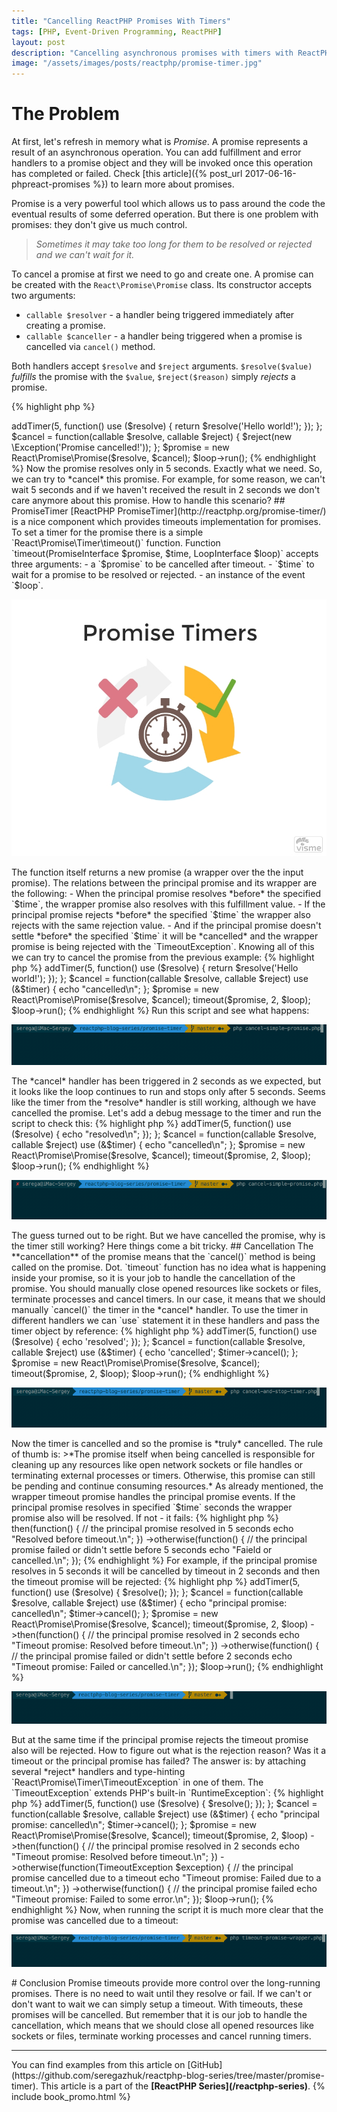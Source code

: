 ```yaml
---
title: "Cancelling ReactPHP Promises With Timers"
tags: [PHP, Event-Driven Programming, ReactPHP]
layout: post
description: "Cancelling asynchronous promises with timers with ReactPHP"
image: "/assets/images/posts/reactphp/promise-timer.jpg" 
---
```

# The Problem

At first, let's refresh in memory what is *Promise*. A promise represents a result of an asynchronous operation. You can add fulfillment and error handlers to a promise object and they will be invoked once this operation has completed or failed. Check [this article]({% post_url 2017-06-16-phpreact-promises %}) to learn more about promises.

Promise is a very powerful tool which allows us to pass around the code the eventual results of some deferred operation. But there is one problem with promises: they don't give us much control.

> *Sometimes it may take too long for them to be resolved or rejected and we can't wait for it.*

To cancel a promise at first we need to go and create one. A promise can be created with the `React\Promise\Promise` class. Its constructor accepts two arguments: 

- `callable $resolver` - a handler being triggered immediately after creating a promise.
- `callable $canceller` - a handler being triggered when a promise is cancelled via `cancel()` method.

Both handlers accept `$resolve` and `$reject` arguments. `$resolve($value)` *fulfills* the promise with the `$value`, `$reject($reason)` simply *rejects* a promise.

{% highlight php %}
<?php

$resolve = function(callable $resolve, callable $reject) {
    return $resolve('Hello world!');
};

$cancel = function(callable $resolve, callable $reject) {
    $reject(new \Exception('Promise cancelled!'));
};

$promise = new React\Promise\Promise($resolve, $cancel);
{% endhighlight %}

This is a very trivial example. The promise above will be immediately resolved after creation. Not very useful. The simple timer can delay this resolving a bit. To run a timer we need to create an instance of the event loop and then `run()` it:

{% highlight php %}
<?php

$loop = React\EventLoop\Factory::create();

$resolve = function(callable $resolve, callable $reject) use ($loop) {
    $loop->addTimer(5, function() use ($resolve) {
        return $resolve('Hello world!');
    });
};

$cancel = function(callable $resolve, callable $reject) {
    $reject(new \Exception('Promise cancelled!'));
};

$promise = new React\Promise\Promise($resolve, $cancel);
$loop->run();
{% endhighlight %}

Now the promise resolves only in 5 seconds. Exactly what we need. So, we can try to *cancel* this promise. For example, for some reason, we can't wait 5 seconds and if we haven't received the result in 2 seconds we don't care anymore about this promise. How to handle this scenario?

## PromiseTimer

[ReactPHP PromiseTimer](http://reactphp.org/promise-timer/) is a nice component which provides timeouts implementation for promises. To set a timer for the promise there is a simple `React\Promise\Timer\timeout()` function.

Function `timeout(PromiseInterface $promise, $time, LoopInterface $loop)` accepts three arguments:

- a `$promise` to be cancelled after timeout.
- `$time` to wait for a promise to be resolved or rejected.
- an instance of the event `$loop`.

<p class="text-center image">
    <img src="/assets/images/posts/reactphp/promise-timer.jpg" alt="promise-timer" class="">
</p>

The function itself returns a new promise (a wrapper over the the input promise). The relations between the principal promise and its wrapper are the following:

- When the principal promise resolves *before* the specified `$time`, the wrapper promise also resolves with this fulfillment value. 
- If the principal promise rejects *before* the specified `$time` the wrapper also rejects with the same rejection value.
- And if the principal promise doesn't settle *before* the specified `$time` it will be *cancelled* and the wrapper promise is being rejected with the `TimeoutException`.

Knowing all of this we can try to cancel the promise from the previous example:

{% highlight php %}
<?php

use function React\Promise\Timer\timeout;

// ... 

timeout($promise, 2, $loop);
{% endhighlight %}

Let's add some debug messages to figure out what is happening with our promise when it is cancelled:

{% highlight php %}
<?php

use function React\Promise\Timer\timeout;

$loop = React\EventLoop\Factory::create();

$resolve = function(callable $resolve, callable $reject) use ($loop, &$timer) {
    $timer = $loop->addTimer(5, function() use ($resolve) {
        return $resolve('Hello world!');
    });
};

$cancel = function(callable $resolve, callable $reject) use (&$timer) {
    echo "cancelled\n";
};

$promise = new React\Promise\Promise($resolve, $cancel);

timeout($promise, 2, $loop);

$loop->run();
{% endhighlight %} 

Run this script and see what happens:

<p class="">
    <img src="/assets/images/posts/reactphp/promise-timer-simple.gif" alt="promise-timer-simple" class="">
</p>

The *cancel* handler has been triggered in 2 seconds as we expected, but it looks like the loop continues to run and stops only after 5 seconds. Seems like the timer from the *resolve* handler is still working, although we have cancelled the promise. Let's add a debug message to the timer and run the script to check this:

{% highlight php %}
<?php

use function React\Promise\Timer\timeout;

$loop = React\EventLoop\Factory::create();

$resolve = function(callable $resolve, callable $reject) use ($loop, &$timer) {
    $timer = $loop->addTimer(5, function() use ($resolve) {
        echo "resolved\n";
    });
};

$cancel = function(callable $resolve, callable $reject) use (&$timer) {
    echo "cancelled\n";
};

$promise = new React\Promise\Promise($resolve, $cancel);

timeout($promise, 2, $loop);

$loop->run();
{% endhighlight %}

<p class="">
    <img src="/assets/images/posts/reactphp/promise-timer-simple-loop-resolved.gif" alt="promise-timer-simple-loop-resolved" class="">
</p>

The guess turned out to be right. But we have cancelled the promise, why is the timer still working? Here things come a bit tricky. 

## Cancellation

The **cancellation** of the promise means that the `cancel()` method is being called on the promise. Dot. `timeout` function has no idea what is happening inside your promise, so it is your job to handle the cancellation of the promise. You should manually close opened resources like sockets or files, terminate processes and cancel timers. In our case, it means that we should manually `cancel()` the timer in the *cancel* handler. To use the timer in different handlers we can `use` statement it in these handlers and pass the timer object by reference:

{% highlight php %}
<?php

use function React\Promise\Timer\timeout;

$loop = React\EventLoop\Factory::create();

$resolve = function(callable $resolve, callable $reject) use ($loop, &$timer) {
    $timer = $loop->addTimer(5, function() use ($resolve) {
        echo 'resolved';
    });
};

$cancel = function(callable $resolve, callable $reject) use (&$timer) {
    echo 'cancelled';
    $timer->cancel();
};

$promise = new React\Promise\Promise($resolve, $cancel);

timeout($promise, 2, $loop);

$loop->run();
{% endhighlight %}

<p class="">
    <img src="/assets/images/posts/reactphp/promise-timer-simple-timer-cancel.gif" alt="promise-timer-simple-timer-cancel" class="">
</p>

Now the timer is cancelled and so the promise is *truly* cancelled. The rule of thumb is:

>*The promise itself when being cancelled is responsible for cleaning up any resources like open network sockets or file handles or terminating external processes or timers. Otherwise, this promise can still be pending and continue consuming resources.*

As already mentioned, the wrapper timeout promise handles the principal promise events. If the principal promise resolves in specified `$time` seconds the wrapper promise also will be resolved. If not - it fails:

{% highlight php %}
<?php

// ...

timeout($promise, 1, $loop)
    ->then(function() {
        // the principal promise resolved in 5 seconds
        echo "Resolved before timeout.\n";
    })
    ->otherwise(function() {
        // the principal promise failed or didn't settle before 5 seconds
        echo "Faield or cancelled.\n";
    });
{% endhighlight %}

For example, if the principal promise resolves in 5 seconds it will be cancelled by timeout in 2 seconds and then the timeout promise will be rejected:

{% highlight php %}
<?php

use function React\Promise\Timer\timeout;

$loop = React\EventLoop\Factory::create();

$resolve = function(callable $resolve, callable $reject) use ($loop, &$timer) {
    $timer = $loop->addTimer(5, function() use ($resolve) {
        $resolve();
    });
};

$cancel = function(callable $resolve, callable $reject) use (&$timer) {
    echo "principal promise: cancelled\n";
    $timer->cancel();
};

$promise = new React\Promise\Promise($resolve, $cancel);

timeout($promise, 2, $loop)
    ->then(function() {
        // the principal promise resolved in 2 seconds
        echo "Timeout promise: Resolved before timeout.\n";
    })
    ->otherwise(function() {
        // the principal promise failed or didn't settle before 2 seconds
        echo "Timeout promise: Failed or cancelled.\n";
    });

$loop->run();
{% endhighlight %}

<p class="">
    <img src="/assets/images/posts/reactphp/timeout-promise-output.gif" alt="timeout-promise-output" class="">
</p>

But at the same time if the principal promise rejects the timeout promise also will be rejected. How to figure out what is the rejection reason? Was it a timeout or the principal promise has failed? The answer is: by attaching several *reject* handlers and type-hinting `React\Promise\Timer\TimeoutException` in one of them. The `TimeoutException` extends PHP's built-in `RuntimeException`:

{% highlight php %}
<?php

use function React\Promise\Timer\timeout;
use React\Promise\Timer\TimeoutException;

$loop = React\EventLoop\Factory::create();

$resolve = function(callable $resolve, callable $reject) use ($loop, &$timer) {
    $timer = $loop->addTimer(5, function() use ($resolve) {
        $resolve();
    });
};

$cancel = function(callable $resolve, callable $reject) use (&$timer) {
    echo "principal promise: cancelled\n";
    $timer->cancel();
};

$promise = new React\Promise\Promise($resolve, $cancel);

timeout($promise, 2, $loop)
    ->then(function() {
        // the principal promise resolved in 2 seconds
        echo "Timeout promise: Resolved before timeout.\n";
    })
    ->otherwise(function(TimeoutException $exception) {
        // the principal promise cancelled due to a timeout
        echo "Timeout promise: Failed due to a timeout.\n";
    })
    ->otherwise(function() {
        // the principal promise failed
        echo "Timeout promise: Failed to some error.\n";
    });

$loop->run();
{% endhighlight %}

Now, when running the script it is much more clear that the promise was cancelled due to a timeout:

<p class="">
    <img src="/assets/images/posts/reactphp/timeout-promise-output-exception.gif" alt="timeout-promise-output-exception" class="">
</p>

# Conclusion

Promise timeouts provide more control over the long-running promises. There is no need to wait until they resolve or fail. If we can't or don't want to wait we can simply setup a timeout. With timeouts, these promises will be cancelled. But remember that it is our job to handle the cancellation, which means that we should close all opened resources like sockets or files, terminate working processes and cancel running timers. 

<hr>

You can find examples from this article on [GitHub](https://github.com/seregazhuk/reactphp-blog-series/tree/master/promise-timer).

This article is a part of the <strong>[ReactPHP Series](/reactphp-series)</strong>.

{% include book_promo.html %}
